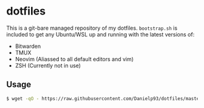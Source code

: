 # dotfiles

This is a git-bare managed repository of my dotfiles. `bootstrap.sh` is included to get any Ubuntu/WSL up and running with the latest versions of:
* Bitwarden
* TMUX
* Neovim (Aliassed to all default editors and vim)
* ZSH (Currently not in use)

## Usage
```Bash
$ wget -qO - https://raw.githubusercontent.com/Danielp93/dotfiles/master/bootstrap.sh?token=ABNRJ4KBYZ3IAE6AEXQ6WNC6Z755M | . /dev/stdin 
```
